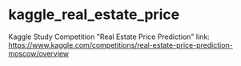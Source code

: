 # kaggle_real_estate_price
Kaggle Study Competition "Real Estate Price Prediction"
link: https://www.kaggle.com/competitions/real-estate-price-prediction-moscow/overview

